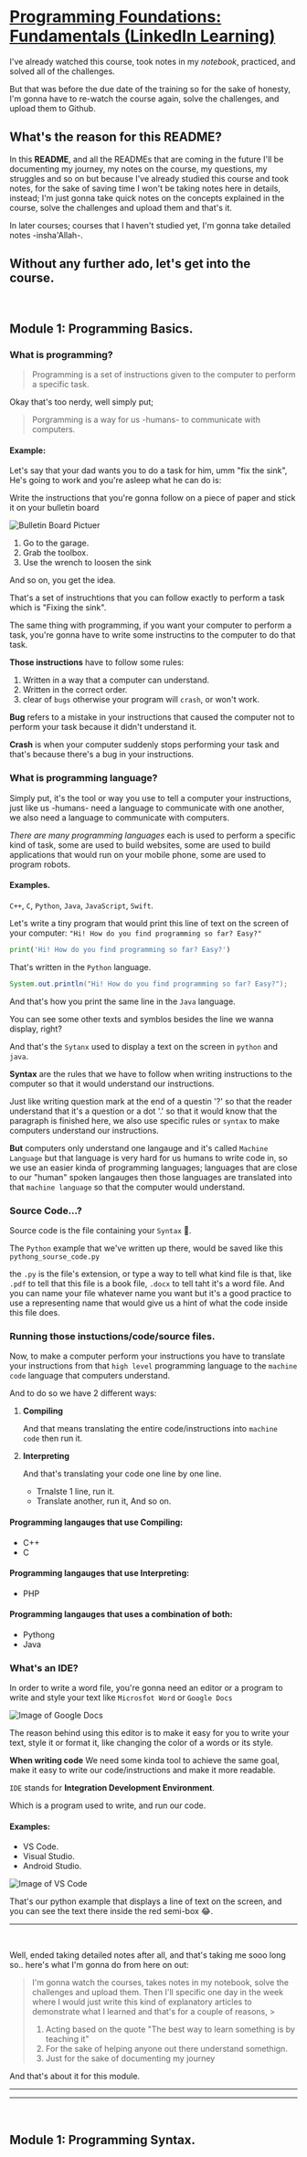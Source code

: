 # [Programming Foundations: Fundamentals (LinkedIn Learning)](https://www.linkedin.com/learning/programming-foundations-fundamentals-3?contextUrn=urn%3Ali%3AlyndaLearningPath%3A56db2b643dd5596be4e4989b)


I've already watched this course, took notes in my *notebook*, practiced, and solved all of the challenges.

But that was before the due date of the training so for the sake of honesty, I'm gonna have to re-watch the course again, solve the challenges, and upload them to Github.

## What's the reason for this README?

In this **README**, and all the READMEs that are coming in the future I'll be documenting my journey, my notes on the course, my questions, my struggles and so on but because I've already studied this course and took notes, for the sake of saving time I won't be taking notes here in details, instead; I'm just gonna take quick notes on the concepts explained in the course, solve the challenges and upload them and that's it.

In later courses; courses that I haven't studied yet, I'm gonna take detailed notes -insha'Allah-.

Without any further ado, let's get into the course.
---
<br>

## Module 1: Programming Basics.

### What is programming?

> Programming is a set of instructions given to the computer to perform a specific task.

Okay that's too nerdy, well simply put;

>Porgramming is a way for us -humans- to communicate with computers.

#### Example:
Let's say that your dad wants you to do a task for him, umm "fix the sink", He's going to work and you're asleep what he can do is:

Write the instructions that you're gonna follow on a piece of paper and stick it on your bulletin board

![Bulletin Board Pictuer](Media/bulletin_board.jpg)

1. Go to the garage.
2. Grab the toolbox.
3. Use the wrench to loosen the sink

And so on, you get the idea.

That's a set of instruchtions that you can follow exactly to perform a task which is "Fixing the sink".

The same thing with programming, if you want your computer to perform a task, you're gonna have to write some instructins to the computer to do that task.

**Those instructions** have to follow some rules:

1. Written in a way that a computer can understand.
2. Written in the correct order.
3. clear of ```bugs``` otherwise your program will ```crash```, or won't work.

**Bug** refers to a mistake in your instructions that caused the computer not to perform your task because it didn't understand it.

**Crash** is when your computer suddenly stops performing your task and that's because there's a bug in your instructions.


### What is programming language?

Simply put, it's the tool or way you use to tell a computer your instructions, just like us -humans- need a language to communicate with one another, we also need a language to communicate with computers.

*There are many programming languages* each is used to perform a specific kind of task, some  are used to build websites, some are used to build applications that would run on your mobile phone, some are used to program robots.

#### Examples.

```C++```, ```C```, ```Python```, ```Java```, ```JavaScript```, ```Swift```.

Let's write a tiny program that would print this line of text on the screen of your computer: ```"Hi! How do you find programming so far? Easy?"```

``` python
print('Hi! How do you find programming so far? Easy?')
```

That's written in the ```Python``` language.


```java
System.out.println("Hi! How do you find programming so far? Easy?");
```

And that's how you print the same line in the ```Java``` language.

You can see some other texts and symblos besides the line we wanna display, right?

And that's the ```Sytanx``` used to display a text on the screen in ```python``` and ```java```.

**Syntax** are the rules that we have to follow when writing instructions to the computer so that it would understand our instructions.

Just like writing question mark at the end of a questin '?' so that the reader understand that it's a question or a dot '.' so that it would know that the paragraph is finished here, we also use specific rules or ```syntax``` to make computers understand our instructions.

**But** computers only understand one langauge and it's called ```Machine Language``` but that language is very hard for us humans to write code in, so we use an easier kinda of programming languages; languages that are close to our "human" spoken langauges then those languages are translated into that ```machine language``` so that the computer would understand.

### Source Code...?

Source code is the file containing your ```Syntax``` 📄.

The ```Python``` example that we've written up there, would be saved like this ```pythong_sourse_code.py```

the ```.py``` is the file's extension, or type a way to tell what kind file is that, like ```.pdf``` to tell that this file is a book file, ```.docx``` to tell taht it's a word file. And you can name your file whatever name you want but it's a good practice to use a representing name that would give us a hint of what the code inside this file does.

### Running those instuctions/code/source files.

Now, to make a computer perform your instructions you have to translate your instructions from that ```high level``` programming language to the ```machine code``` language that computers understand.

And to do so we have 2 different ways:

1. **Compiling**

    And that means translating the entire code/instructions into ```machine code``` then run it.

2. **Interpreting**

    And that's translating your code one line by one line.

    - Trnalste 1 line, run it.
    - Translate another, run it, And so on.
  
  #### Programming langauges that use Compiling:

  - C++
  - C
  
  #### Programming langauges that use Interpreting:

  - PHP

#### Programming langauges that uses a combination of both:

- Pythong
- Java

### What's an IDE?

In order to write a word file, you're gonna need an editor or a program to write and style your text like ```Microsfot Word``` or ```Google Docs```

![Image of Google Docs](Media/google_docs.png)

The reason behind using this editor is to make it easy for you to write your text, style it or format it, like changing the color of a words or its style.

**When writing code** We need some kinda tool to achieve the same goal, make it easy to write our code/instructions and make it more readable.

```IDE``` stands for **Integration Development Environment**.

Which is a program used to write, and run our code.

#### Examples:

- VS Code.
- Visual Studio.
- Android Studio.

![Image of VS Code](Media/vscode_python_example.png)

That's our python example that displays a line of text on the screen, and you can see the text there inside the red semi-box 😂.

---
<br>

Well, ended taking detailed notes after all, and that's taking me sooo long so.. 
here's what I'm gonna do from here on out:

> I'm gonna watch the courses, takes notes in my notebook, solve the challenges and upload them. Then I'll specific one day in the week where I would just write this kind of explanatory articles to demonstrate what I learned and that's for a couple of reasons, > 
> 1.  Acting based on the quote "The best way to learn something is by teaching it"
> 2. For the sake of helping anyone out there understand somethign.
> 3. Just for the sake of documenting my journey

And that's about it for this module.

---
---
<br>

## Module 1: Programming Syntax.